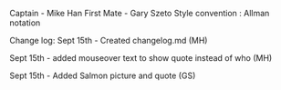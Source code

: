 Captain - Mike Han
First Mate - Gary Szeto
Style convention : Allman notation


Change log:
Sept 15th - Created changelog.md (MH)

Sept 15th - added mouseover text to show quote instead of who (MH)

Sept 15th - Added Salmon picture and quote (GS)

